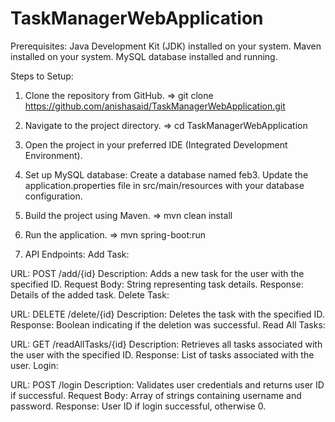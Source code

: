 # TaskManagerWebApplication
Prerequisites:
Java Development Kit (JDK) installed on your system.
Maven installed on your system.
MySQL database installed and running.

Steps to Setup:
1. Clone the repository from GitHub. => git clone https://github.com/anishasaid/TaskManagerWebApplication.git

2. Navigate to the project directory. => cd TaskManagerWebApplication

3. Open the project in your preferred IDE (Integrated Development Environment).

4. Set up MySQL database:
      Create a database named feb3.
      Update the application.properties file in src/main/resources with your database configuration.

5. Build the project using Maven. => mvn clean install

6. Run the application. => mvn spring-boot:run

7. API Endpoints:
Add Task:

URL: POST /add/{id}
Description: Adds a new task for the user with the specified ID.
Request Body: String representing task details.
Response: Details of the added task.
Delete Task:

URL: DELETE /delete/{id}
Description: Deletes the task with the specified ID.
Response: Boolean indicating if the deletion was successful.
Read All Tasks:

URL: GET /readAllTasks/{id}
Description: Retrieves all tasks associated with the user with the specified ID.
Response: List of tasks associated with the user.
Login:

URL: POST /login
Description: Validates user credentials and returns user ID if successful.
Request Body: Array of strings containing username and password.
Response: User ID if login successful, otherwise 0.
